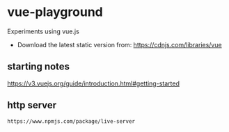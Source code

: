 # vue-playground
Experiments using vue.js

- Download the latest static version from: 
https://cdnjs.com/libraries/vue


## starting notes
https://v3.vuejs.org/guide/introduction.html#getting-started

## http server 
```
https://www.npmjs.com/package/live-server
```
